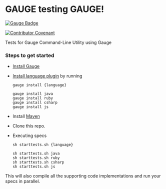 GAUGE testing GAUGE!
====================
[![Gauge Badge](http://getgauge.io/Gauge_Badge.svg)](http://getgauge.io)

[![Contributor Covenant](https://img.shields.io/badge/Contributor%20Covenant-v1.4%20adopted-ff69b4.svg)](CODE_OF_CONDUCT.md)

Tests for Gauge Command-Line Utility using Gauge

### Steps to get started
- [Install Gauge](https://docs.gauge.org/latest/installation.html#install-gauge-for-your-os)

- [Install language plugin](https://docs.gauge.org/latest/installation.html#language-plugins) by running<br>
  ```
  gauge install {language}
  ```

  ```
  gauge install java
  gauge install ruby
  gauge install csharp
  gauge install js
  ```
- Install [Maven](https://maven.apache.org/)

- Clone this repo.

- Executing specs

  ```
  sh starttests.sh {language}
  ```
  ```
  sh starttests.sh java
  sh starttests.sh ruby
  sh starttests.sh csharp
  sh starttests.sh js
  ```

This will also compile all the supporting code implementations and run your specs in parallel.
